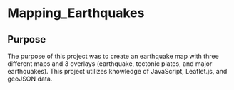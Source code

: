 # Mapping_Earthquakes

## Purpose
The purpose of this project was to create an earthquake map with three different maps and 3 overlays (earthquake, tectonic plates, and major earthquakes). This project utilizes knowledge of JavaScript, Leaflet.js, and geoJSON data.
